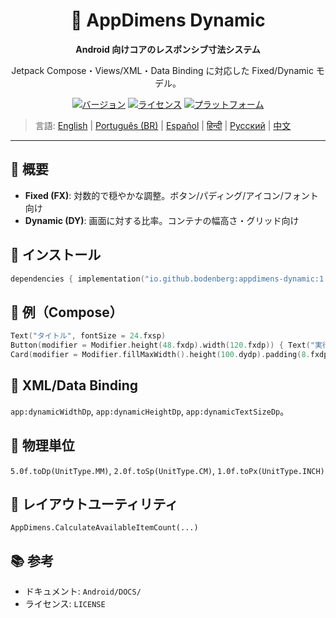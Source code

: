<div align="center">
    <h1>📐 AppDimens Dynamic</h1>
    <p><strong>Android 向けコアのレスポンシブ寸法システム</strong></p>
    <p>Jetpack Compose・Views/XML・Data Binding に対応した Fixed/Dynamic モデル。</p>

[![バージョン](https://img.shields.io/badge/version-1.0.5-blue.svg)](https://github.com/bodenberg/appdimens/releases)
[![ライセンス](https://img.shields.io/badge/license-Apache%202.0-green.svg)](../../../LICENSE)
[![プラットフォーム](https://img.shields.io/badge/platform-Android%2021+-orange.svg)](https://developer.android.com/)
</div>

> 言語: [English](../../../../Android/appdimens_dynamic/README.md) | [Português (BR)](../../pt-BR/Android/appdimens_dynamic/README.md) | [Español](../../es/Android/appdimens_dynamic/README.md) | [हिन्दी](../../hi/Android/appdimens_dynamic/README.md) | [Русский](../../ru/Android/appdimens_dynamic/README.md) | [中文](../../zh/Android/appdimens_dynamic/README.md)

---

## 🎯 概要
- **Fixed (FX)**: 対数的で穏やかな調整。ボタン/パディング/アイコン/フォント向け
- **Dynamic (DY)**: 画面に対する比率。コンテナの幅高さ・グリッド向け

## 🚀 インストール
```kotlin
dependencies { implementation("io.github.bodenberg:appdimens-dynamic:1.0.5") }
```

## 🎨 例（Compose）
```kotlin
Text("タイトル", fontSize = 24.fxsp)
Button(modifier = Modifier.height(48.fxdp).width(120.fxdp)) { Text("実行") }
Card(modifier = Modifier.fillMaxWidth().height(100.dydp).padding(8.fxdp)) { }
```

## 📄 XML/Data Binding
`app:dynamicWidthDp`, `app:dynamicHeightDp`, `app:dynamicTextSizeDp`。

## 📏 物理単位
`5.0f.toDp(UnitType.MM)`, `2.0f.toSp(UnitType.CM)`, `1.0f.toPx(UnitType.INCH)`

## 🧮 レイアウトユーティリティ
`AppDimens.CalculateAvailableItemCount(...)`

## 📚 参考
- ドキュメント: `Android/DOCS/`
- ライセンス: `LICENSE`
